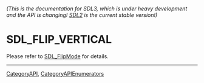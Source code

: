 ###### (This is the documentation for SDL3, which is under heavy development and the API is changing! [SDL2](https://wiki.libsdl.org/SDL2/) is the current stable version!)
# SDL_FLIP_VERTICAL

Please refer to [SDL_FlipMode](SDL_FlipMode) for details.

----
[CategoryAPI](CategoryAPI), [CategoryAPIEnumerators](CategoryAPIEnumerators)

